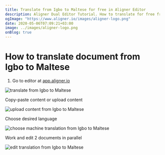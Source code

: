 ```yaml
---
title: Translate from Igbo to Maltese for free in Aligner Editor
description: Aligner Dual Editor Tutorial. How to translate for free from Igbo to Maltese. Aligner is multilingual document management platform. 
ogImage: "https://www.aligner.io/images/aligner-logo.png"
date: 2020-05-06T07:09:21+03:00
image: ../images/aligner-logo.png
onBlog: true
---
```


# How to translate document from Igbo to Maltese

1. Go to editor at [app.aligner.io](https://app.aligner.io "Aligner App web page")

![translate from Igbo to Maltese](../aligner-blank-editor.png "translate from Igbo to Maltese")

Copy-paste content or upload content

![upload content from Igbo to Maltese](../aligner-uploaded-document.png "upload content from Igbo to Maltese")

Choose desired language

![choose machine translation from Igbo to Maltese](../aligner-language-dropdown.png "choose machine translation from Igbo to Maltese")

Work and edit 2 documents in parallel

![edit translation from Igbo to Maltese](../aligner-double-sitded-editor.png "edit translation from Igbo to Maltese")


